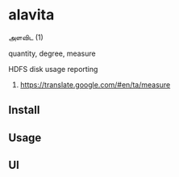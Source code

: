 # alavita

அளவிட (1)

quantity, degree, measure

HDFS disk usage reporting

1. https://translate.google.com/#en/ta/measure

## Install

## Usage 

## UI

